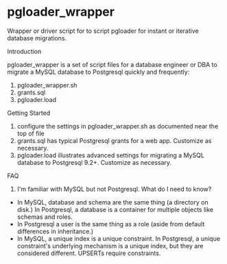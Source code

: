 # pgloader_wrapper
Wrapper or driver script for to script pgloader for instant or iterative database migrations.

Introduction

pgloader_wrapper is a set of script files for a database engineer or DBA to migrate a MySQL database to Postgresql quickly and frequently:

1. pgloader_wrapper.sh
2. grants.sql
3. pgloader.load

Getting Started

1. configure the settings in pgloader_wrapper.sh as documented near the top of file
2. grants.sql has typical Postgresql grants for a web app. Customize as necessary.
3. pgloader.load illustrates advanced settings for migrating a MySQL database to Postgresql 9.2+. Customize as necessary.

FAQ

1. I'm familiar with MySQL but not Postgresql. What do I need to know?

- In MySQL, database and schema are the same thing (a directory on disk.) In Postgresql, a database is a container for multiple objects like schemas and roles.
- In Postgresql a user is the same thing as a role (aside from default differences in inheritance.)
- In MySQL, a unique index is a unique constraint. In Postgresql, a unique constraint's underlying mechanism is a unique index, but they are considered different. UPSERTs require constraints.


